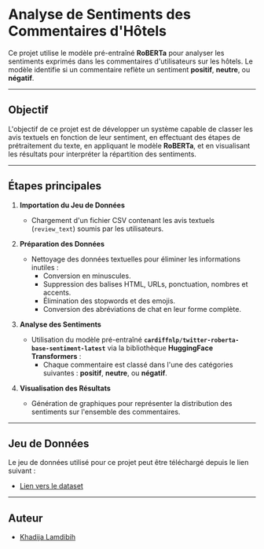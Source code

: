 # **Analyse de Sentiments des Commentaires d'Hôtels**

Ce projet utilise le modèle pré-entraîné **RoBERTa** pour analyser les sentiments exprimés dans les commentaires d'utilisateurs sur les hôtels. Le modèle identifie si un commentaire reflète un sentiment **positif**, **neutre**, ou **négatif**. 

---

## **Objectif**

L'objectif de ce projet est de développer un système capable de classer les avis textuels en fonction de leur sentiment, en effectuant des étapes de prétraitement du texte, en appliquant le modèle **RoBERTa**, et en visualisant les résultats pour interpréter la répartition des sentiments.

---

## **Étapes principales**

1. **Importation du Jeu de Données**  
   - Chargement d'un fichier CSV contenant les avis textuels (`review_text`) soumis par les utilisateurs.  

2. **Préparation des Données**  
   - Nettoyage des données textuelles pour éliminer les informations inutiles :  
     - Conversion en minuscules.  
     - Suppression des balises HTML, URLs, ponctuation, nombres et accents.  
     - Élimination des stopwords et des emojis.  
     - Conversion des abréviations de chat en leur forme complète.  

3. **Analyse des Sentiments**  
   - Utilisation du modèle pré-entraîné **`cardiffnlp/twitter-roberta-base-sentiment-latest`** via la bibliothèque **HuggingFace Transformers** :  
     - Chaque commentaire est classé dans l'une des catégories suivantes : **positif**, **neutre**, ou **négatif**.  

4. **Visualisation des Résultats**  
   - Génération de graphiques pour représenter la distribution des sentiments sur l'ensemble des commentaires.  

---

## **Jeu de Données**

Le jeu de données utilisé pour ce projet peut être téléchargé depuis le lien suivant :  
- [Lien vers le dataset](https://www.kaggle.com/datasets/thedevastator/booking-com-hotel-reviews)

---

## **Auteur**

- [Khadija Lamdibih](https://github.com/LAMDIBIHkhadija) 
